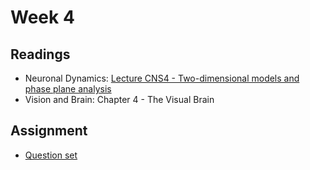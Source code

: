 # Week 4

## Readings
* Neuronal Dynamics: [Lecture CNS4 - Two-dimensional models and phase plane analysis](https://youtube.com/playlist?list=PL7SYVykTNxXbNsMERoNCgE50KW9YumSyi)
* Vision and Brain: Chapter 4 - The Visual Brain

## Assignment
* [Question set](Summer_23_Week_4_Question_Set.pdf)
